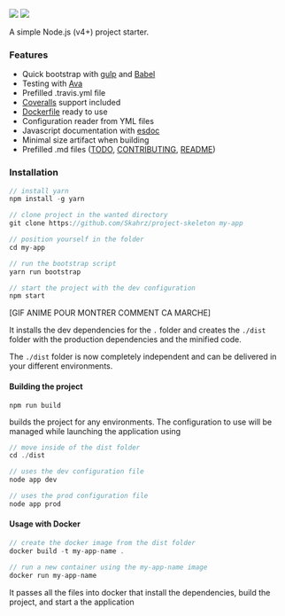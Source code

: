<p>
<a href="https://github.com/feross/standard"><img src="https://img.shields.io/badge/code%20style-standard-brightgreen.svg"/></a>
<a href="https://opensource.org/licenses/MIT"><img src="https://img.shields.io/badge/license-mit-blue.svg"/></a>
</p>

A simple Node.js (v4+) project starter.

### Features

- Quick bootstrap with [gulp]() and [Babel]()
- Testing with [Ava]()
- Prefilled .travis.yml file
- [Coveralls]() support included
- [Dockerfile](#run-with-docker) ready to use
- Configuration reader from YML files
- Javascript documentation with [esdoc]()
- Minimal size artifact when building
- Prefilled .md files ([TODO](TODO.md), [CONTRIBUTING](CONTRIBUTING.md), [README](PROJECT_README.md))

### Installation

```javascript
// install yarn
npm install -g yarn

// clone project in the wanted directory
git clone https://github.com/Skahrz/project-skeleton my-app

// position yourself in the folder
cd my-app

// run the bootstrap script
yarn run bootstrap

// start the project with the dev configuration
npm start
```

[GIF ANIME POUR MONTRER COMMENT CA MARCHE]

It installs the dev dependencies for the `.` folder and creates the `./dist` folder with the production dependencies and the minified code.

The `./dist` folder is now completely independent and can be delivered in your different environments.

#### Building the project

```
npm run build
```

builds the project for any environments. The configuration to use will be managed while launching the application using

```javascript
// move inside of the dist folder
cd ./dist

// uses the dev configuration file
node app dev

// uses the prod configuration file
node app prod
```

#### Usage with Docker

```javascript
// create the docker image from the dist folder
docker build -t my-app-name .

// run a new container using the my-app-name image
docker run my-app-name
```

It passes all the files into docker that install the dependencies, build the project, and start a the application

